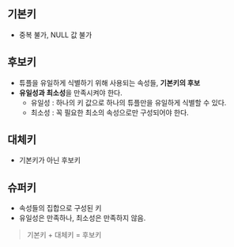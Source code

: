 ## 기본키
+ 중복 불가, NULL 값 불가

## 후보키
+ 튜플을 유일하게 식별하기 위해 사용되는 속성들, **기본키의 후보**
+ **유일성과 최소성**을 만족시켜야 한다.
    + 유일성 : 하나의 키 값으로 하나의 튜플만을 유일하게 식별할 수 있다.
    + 최소성 : 꼭 필요한 최소의 속성으로만 구성되어야 한다.

## 대체키
+ 기본키가 아닌 후보키

## 슈퍼키
+ 속성들의 집합으로 구성된 키
+ 유일성은 만족하나, 최소성은 만족하지 않음.

> 기본키 + 대체키 = 후보키
